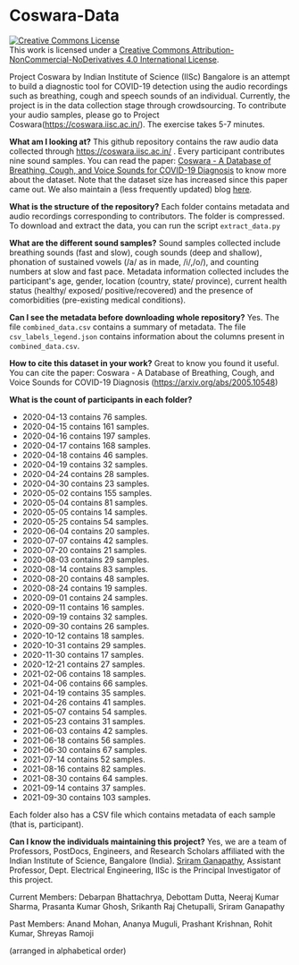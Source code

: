 # Coswara-Data

<a rel="license" href="http://creativecommons.org/licenses/by-nc-nd/4.0/"><img alt="Creative Commons License" style="border-width:0" src="https://i.creativecommons.org/l/by-nc-nd/4.0/88x31.png" /></a><br />This work is licensed under a <a rel="license" href="http://creativecommons.org/licenses/by-nc-nd/4.0/">Creative Commons Attribution-NonCommercial-NoDerivatives 4.0 International License</a>.

Project Coswara by Indian Institute of Science (IISc) Bangalore is an attempt to build a diagnostic tool for COVID-19 detection using the audio recordings such as breathing, cough and speech sounds of an individual. Currently, the project is in the data collection stage through crowdsourcing. To contribute your audio samples, please go to Project Coswara(https://coswara.iisc.ac.in/). The exercise takes 5-7 minutes.

<strong>What am I looking at?</strong>
This github repository contains the raw audio data collected through https://coswara.iisc.ac.in/ . Every participant contributes nine sound samples. You can read the paper: [Coswara - A Database of Breathing, Cough, and Voice Sounds for COVID-19 Diagnosis](https://arxiv.org/abs/2005.10548) to know more about the dataset. Note that the dataset size has increased since this paper came out. We also maintain a (less frequently updated) blog [here](https://iiscleap.github.io/coswara-blog/coswara/2020/11/23/visualize_coswara_data_metadata.html).

<strong>What is the structure of the repository?</strong>
Each folder contains metadata and audio recordings corresponding to contributors. The folder is compressed. To download and extract the data, you can run the script `extract_data.py`

<strong>What are the different sound samples?</strong>
Sound samples collected include breathing sounds (fast and slow), cough sounds (deep and shallow), phonation of sustained vowels (/a/ as in made, /i/,/o/), and counting numbers at slow and fast pace. Metadata information collected includes the participant's age, gender, location (country, state/ province), current health status (healthy/ exposed/ positive/recovered) and the presence of comorbidities (pre-existing medical conditions).

<strong>Can I see the metadata before downloading whole repository?</strong>
Yes. The file `combined_data.csv` contains a summary of metadata. The file `csv_labels_legend.json` contains information about the columns present in `combined_data.csv`.

<strong>How to cite this dataset in your work?</strong>
Great to know you found it useful. You can cite the paper: Coswara - A Database of Breathing, Cough, and Voice Sounds for COVID-19 Diagnosis (https://arxiv.org/abs/2005.10548)

<strong>What is the count of participants in each folder?</strong>

- 2020-04-13 contains 76 samples.
- 2020-04-15 contains 161 samples. 
- 2020-04-16 contains 197 samples.
- 2020-04-17 contains 168 samples.
- 2020-04-18 contains 46 samples. 
- 2020-04-19 contains 32 samples.
- 2020-04-24 contains 28 samples.
- 2020-04-30 contains 23 samples.
- 2020-05-02 contains 155 samples.
- 2020-05-04 contains 81 samples.
- 2020-05-05 contains 14 samples.
- 2020-05-25 contains 54 samples.
- 2020-06-04 contains 20 samples.
- 2020-07-07 contains 42 samples.
- 2020-07-20 contains 21 samples.
- 2020-08-03 contains 29 samples.
- 2020-08-14 contains 83 samples.
- 2020-08-20 contains 48 samples.
- 2020-08-24 contains 19 samples.
- 2020-09-01 contains 24 samples.
- 2020-09-11 contains 16 samples.
- 2020-09-19 contains 32 samples.
- 2020-09-30 contains 26 samples.
- 2020-10-12 contains 18 samples.
- 2020-10-31 contains 29 samples.
- 2020-11-30 contains 17 samples.
- 2020-12-21 contains 27 samples.
- 2021-02-06 contains 18 samples.
- 2021-04-06 contains 66 samples.
- 2021-04-19 contains 35 samples.
- 2021-04-26 contains 41 samples.
- 2021-05-07 contains 54 samples.
- 2021-05-23 contains 31 samples.
- 2021-06-03 contains 42 samples.
- 2021-06-18 contains 56 samples.
- 2021-06-30 contains 67 samples.
- 2021-07-14 contains 52 samples.
- 2021-08-16 contains 82 samples.
- 2021-08-30 contains 64 samples. 
- 2021-09-14 contains 37 samples.
- 2021-09-30 contains 103 samples.

Each folder also has a CSV file which contains metadata of each sample (that is, participant).

<strong>Can I know the individuals maintaining this project?</strong>
Yes, we are a team of Professors, PostDocs, Engineers, and Research Scholars affiliated with the Indian Institute of Science, Bangalore (India). [Sriram Ganapathy](http://leap.ee.iisc.ac.in/sriram/), Assistant Professor, Dept. Electrical Engineering, IISc is the Principal Investigator of this project.

Current Members: Debarpan Bhattachrya, Debottam Dutta, Neeraj Kumar Sharma, Prasanta Kumar Ghosh, Srikanth Raj Chetupalli, Sriram Ganapathy

Past Members: Anand Mohan, Ananya Muguli, Prashant Krishnan, Rohit Kumar, Shreyas Ramoji

(arranged in alphabetical order)
